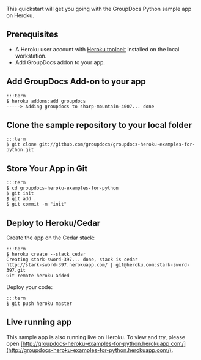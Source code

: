 This quickstart will get you going with the GroupDocs Python sample app on Heroku.

## Prerequisites

* A Heroku user account with [Heroku toolbelt](https://toolbelt.heroku.com/) installed on the local workstation.
* Add GroupDocs addon to your app.

## Add GroupDocs Add-on to your app

	:::term
    $ heroku addons:add groupdocs
    -----> Adding groupdocs to sharp-mountain-4007... done

## Clone the sample repository to your local folder

	:::term
	$ git clone git://github.com/groupdocs/groupdocs-heroku-examples-for-python.git

## Store Your App in Git

    :::term
	$ cd groupdocs-heroku-examples-for-python
    $ git init
    $ git add .
    $ git commit -m "init"

## Deploy to Heroku/Cedar

Create the app on the Cedar stack:

    :::term
    $ heroku create --stack cedar
    Creating stark-sword-397... done, stack is cedar
    http://stark-sword-397.herokuapp.com/ | git@heroku.com:stark-sword-397.git
    Git remote heroku added

Deploy your code:

    :::term
    $ git push heroku master

## Live running app
This sample app is also running live on Heroku. To view and try, please open [http://groupdocs-heroku-examples-for-python.herokuapp.com/](http://groupdocs-heroku-examples-for-python.herokuapp.com/).
